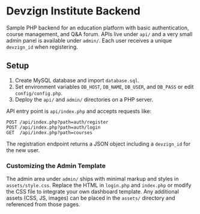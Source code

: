 # Devzign Institute Backend

Sample PHP backend for an education platform with basic authentication, course management, and Q&A forum. APIs live under `api/` and a very small admin panel is available under `admin/`.
Each user receives a unique `devzign_id` when registering.

## Setup

1. Create MySQL database and import `database.sql`.
2. Set environment variables `DB_HOST`, `DB_NAME`, `DB_USER`, and `DB_PASS` or edit `config/config.php`.
3. Deploy the `api/` and `admin/` directories on a PHP server.

API entry point is `api/index.php` and accepts requests like:

```
POST /api/index.php?path=auth/register
POST /api/index.php?path=auth/login
GET  /api/index.php?path=courses
```
The registration endpoint returns a JSON object including a `devzign_id` for the new user.

### Customizing the Admin Template

The admin area under `admin/` ships with minimal markup and styles in
`assets/style.css`. Replace the HTML in `login.php` and `index.php` or
modify the CSS file to integrate your own dashboard template. Any
additional assets (CSS, JS, images) can be placed in the `assets/`
directory and referenced from those pages.
